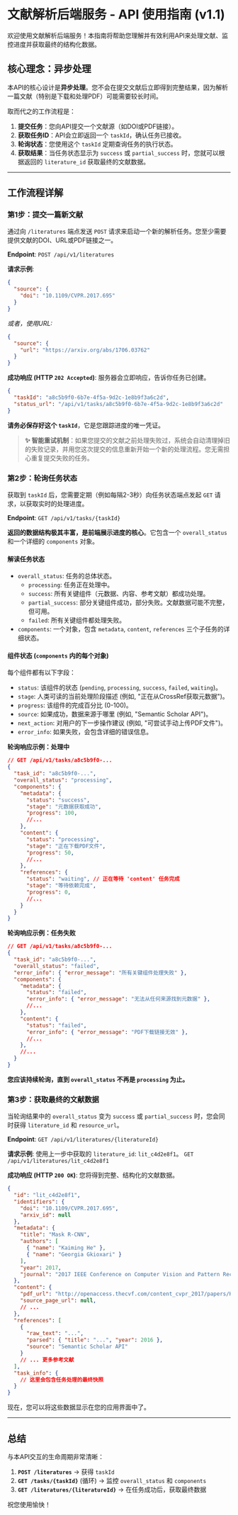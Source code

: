 # 文献解析后端服务 - API 使用指南 (v1.1)

欢迎使用文献解析后端服务！本指南将帮助您理解并有效利用API来处理文献、监控进度并获取最终的结构化数据。

## 核心理念：异步处理

本API的核心设计是**异步处理**。您不会在提交文献后立即得到完整结果，因为解析一篇文献（特别是下载和处理PDF）可能需要较长时间。

取而代之的工作流程是：

1.  **提交任务**：您向API提交一个文献源（如DOI或PDF链接）。
2.  **获取任务ID**：API会立即返回一个 `taskId`，确认任务已接收。
3.  **轮询状态**：您使用这个 `taskId` 定期查询任务的执行状态。
4.  **获取结果**：当任务状态显示为 `success` 或 `partial_success` 时，您就可以根据返回的 `literature_id` 获取最终的文献数据。

---

## 工作流程详解

### 第1步：提交一篇新文献

通过向 `/literatures` 端点发送 `POST` 请求来启动一个新的解析任务。您至少需要提供文献的DOI、URL或PDF链接之一。

**Endpoint**: `POST /api/v1/literatures`

**请求示例**:
```json
{
  "source": {
    "doi": "10.1109/CVPR.2017.695"
  }
}
```
*或者，使用URL:*
```json
{
  "source": {
    "url": "https://arxiv.org/abs/1706.03762"
  }
}
```

**成功响应 (HTTP `202 Accepted`)**:
服务器会立即响应，告诉你任务已创建。

```json
{
  "taskId": "a8c5b9f0-6b7e-4f5a-9d2c-1e8b9f3a6c2d",
  "status_url": "/api/v1/tasks/a8c5b9f0-6b7e-4f5a-9d2c-1e8b9f3a6c2d"
}
```
**请务必保存好这个 `taskId`**，它是您跟踪进度的唯一凭证。

> **✨ 智能重试机制**：如果您提交的文献之前处理失败过，系统会自动清理掉旧的失败记录，并用您这次提交的信息重新开始一个新的处理流程。您无需担心重复提交失败的任务。

### 第2步：轮询任务状态

获取到 `taskId` 后，您需要定期（例如每隔2-3秒）向任务状态端点发起 `GET` 请求，以获取实时的处理进度。

**Endpoint**: `GET /api/v1/tasks/{taskId}`

**返回的数据结构极其丰富，是前端展示进度的核心**。它包含一个 `overall_status` 和一个详细的 `components` 对象。

#### 解读任务状态

*   `overall_status`: 任务的总体状态。
    *   `processing`: 任务正在处理中。
    *   `success`: 所有关键组件（元数据、内容、参考文献）都成功处理。
    *   `partial_success`: 部分关键组件成功，部分失败。文献数据可能不完整，但可用。
    *   `failed`: 所有关键组件都处理失败。
*   `components`: 一个对象，包含 `metadata`, `content`, `references` 三个子任务的详细状态。

#### 组件状态 (`components` 内的每个对象)

每个组件都有以下字段：
*   `status`: 该组件的状态 (`pending`, `processing`, `success`, `failed`, `waiting`)。
*   `stage`: 人类可读的当前处理阶段描述 (例如, "正在从CrossRef获取元数据")。
*   `progress`: 该组件的完成百分比 (0-100)。
*   `source`: 如果成功，数据来源于哪里 (例如, "Semantic Scholar API")。
*   `next_action`: 对用户的下一步操作建议 (例如, "可尝试手动上传PDF文件")。
*   `error_info`: 如果失败，会包含详细的错误信息。

**轮询响应示例：处理中**
```json
// GET /api/v1/tasks/a8c5b9f0-...
{
  "task_id": "a8c5b9f0-...",
  "overall_status": "processing",
  "components": {
    "metadata": {
      "status": "success",
      "stage": "元数据获取成功",
      "progress": 100,
      //...
    },
    "content": {
      "status": "processing",
      "stage": "正在下载PDF文件",
      "progress": 50,
      //...
    },
    "references": {
      "status": "waiting", // 正在等待 'content' 任务完成
      "stage": "等待依赖完成",
      "progress": 0,
      //...
    }
  }
}
```

**轮询响应示例：任务失败**
```json
// GET /api/v1/tasks/a8c5b9f0-...
{
  "task_id": "a8c5b9f0-...",
  "overall_status": "failed",
  "error_info": { "error_message": "所有关键组件处理失败" },
  "components": {
    "metadata": {
      "status": "failed",
      "error_info": { "error_message": "无法从任何来源找到元数据" },
      //...
    },
    "content": {
      "status": "failed",
      "error_info": { "error_message": "PDF下载链接无效" },
      //...
    },
    //...
  }
}
```
**您应该持续轮询，直到 `overall_status` 不再是 `processing` 为止。**

### 第3步：获取最终的文献数据

当轮询结果中的 `overall_status` 变为 `success` 或 `partial_success` 时，您会同时获得 `literature_id` 和 `resource_url`。

**Endpoint**: `GET /api/v1/literatures/{literatureId}`

**请求示例**:
使用上一步中获取的 `literature_id`: `lit_c4d2e8f1`。
`GET /api/v1/literatures/lit_c4d2e8f1`

**成功响应 (HTTP `200 OK`)**:
您将得到完整、结构化的文献数据。

```json
{
  "id": "lit_c4d2e8f1",
  "identifiers": {
    "doi": "10.1109/CVPR.2017.695",
    "arxiv_id": null
  },
  "metadata": {
    "title": "Mask R-CNN",
    "authors": [
      { "name": "Kaiming He" },
      { "name": "Georgia Gkioxari" }
    ],
    "year": 2017,
    "journal": "2017 IEEE Conference on Computer Vision and Pattern Recognition (CVPR)"
  },
  "content": {
    "pdf_url": "http://openaccess.thecvf.com/content_cvpr_2017/papers/He_Mask_R-CNN_CVPR_2017_paper.pdf",
    "source_page_url": null,
    // ...
  },
  "references": [
    {
      "raw_text": "...",
      "parsed": { "title": "...", "year": 2016 },
      "source": "Semantic Scholar API"
    }
    // ... 更多参考文献
  ],
  "task_info": {
    // 这里会包含任务处理的最终快照
  }
}
```
现在，您可以将这些数据显示在您的应用界面中了。

---

## 总结

与本API交互的生命周期非常清晰：
1.  **`POST /literatures`** -> 获得 `taskId`
2.  **`GET /tasks/{taskId}`** (循环) -> 监控 `overall_status` 和 `components`
3.  **`GET /literatures/{literatureId}`** -> 在任务成功后，获取最终数据

祝您使用愉快！ 